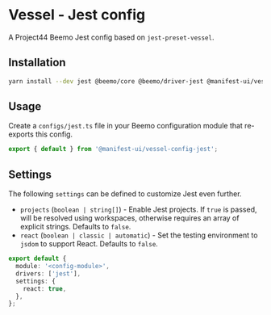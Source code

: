 # Vessel - Jest config

A Project44 Beemo Jest config based on `jest-preset-vessel`.

## Installation

```bash
yarn install --dev jest @beemo/core @beemo/driver-jest @manifest-ui/vessel-config-jest
```

## Usage

Create a `configs/jest.ts` file in your Beemo configuration module that re-exports this config.

```ts
export { default } from '@manifest-ui/vessel-config-jest';
```

## Settings

The following `settings` can be defined to customize Jest even further.

- `projects` (`boolean | string[]`) - Enable Jest projects. If `true` is passed, will be resolved
  using workspaces, otherwise requires an array of explicit strings. Defaults to `false`.
- `react` (`boolean | classic | automatic`) - Set the testing environment to `jsdom` to support
  React. Defaults to `false`.

```ts
export default {
  module: '<config-module>',
  drivers: ['jest'],
  settings: {
    react: true,
  },
};
```

